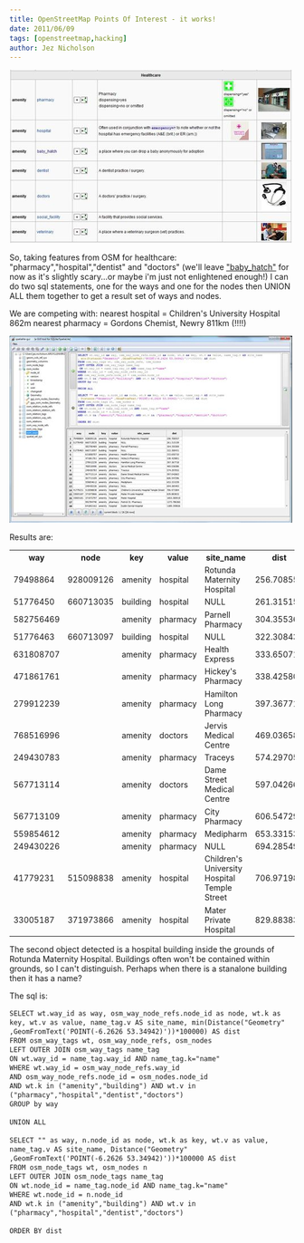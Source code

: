 ```yaml
---
title: OpenStreetMap Points Of Interest - it works!
date: 2011/06/09
tags: [openstreetmap,hacking]
author: Jez Nicholson
---
```

<div class='p_embed p_image_embed'>
<a href="/media/getfile/files.posterous.com/temp-2011-06-09/hbjJirtCtmHBGtkHDabIcrlfGblCuoEBuDsHoupJEvgdcbofghkaGrnEuhmG/OSM_Healthcare.JPG.scaled1000.jpg"><img alt="Osm_healthcare" height="306" src="/media/getfile/files.posterous.com/temp-2011-06-09/hbjJirtCtmHBGtkHDabIcrlfGblCuoEBuDsHoupJEvgdcbofghkaGrnEuhmG/OSM_Healthcare.JPG.scaled500.jpg" width="500" /></a>
</div>

So, taking features from OSM for healthcare: "pharmacy","hospital","dentist" and "doctors" (we'll leave <a href="http://wiki.openstreetmap.org/wiki/Tag:amenity%3Dbaby_hatch" title="Baby Hatch">"baby_hatch"</a> for now as it's slightly scary...or maybe i'm just not enlightened enough!) I can do two sql statements, one for the ways and one for the nodes then UNION ALL them together to get a result set of ways and nodes.

We are competing with:
nearest hospital = Children's University Hospital 862m
nearest pharmacy = Gordons Chemist, Newry 811km (!!!!)
<div class='p_embed p_image_embed'>
<a href="/media/getfile/files.posterous.com/temp-2011-06-09/JhDsIElffrxFFysdfBmplAHlmIBtGiIxqFCswzylCHbEkjtzjEpFxdvCFfwD/itworks.JPG.scaled1000.jpg"><img alt="Itworks" height="330" src="/media/getfile/files.posterous.com/temp-2011-06-09/JhDsIElffrxFFysdfBmplAHlmIBtGiIxqFCswzylCHbEkjtzjEpFxdvCFfwD/itworks.JPG.scaled500.jpg" width="500" /></a>
</div>

Results are:

<table>
<tr>
<th>way</th><th>node</th><th>key</th><th>value</th><th>site_name</th><th>dist</th>
</tr>
<tr>
<td>79498864</td>
<td>928009126</td>
<td>amenity</td>
<td>hospital</td>
<td>Rotunda Maternity Hospital</td>
<td>256.708557</td>
</tr>
<tr>
<td>51776450</td>
<td>660713035</td>
<td>building</td>
<td>hospital</td>
<td>NULL</td>
<td>261.315159</td>
</tr>
<tr>
<td>582756469</td>
<td>&nbsp;</td>
<td>amenity</td>
<td>pharmacy</td>
<td>Parnell Pharmacy</td>
<td>304.355369</td>
</tr>
<tr>
<td>51776463</td>
<td>660713097</td>
<td>building</td>
<td>hospital</td>
<td>NULL</td>
<td>322.308431</td>
</tr>
<tr>
<td>631808707</td>
<td>&nbsp;</td>
<td>amenity</td>
<td>pharmacy</td>
<td>Health Express</td>
<td>333.650710</td>
</tr>
<tr>
<td>471861761</td>
<td>&nbsp;</td>
<td>amenity</td>
<td>pharmacy</td>
<td>Hickey's Pharmacy</td>
<td>338.425801</td>
</tr>
<tr>
<td>279912239</td>
<td>&nbsp;</td>
<td>amenity</td>
<td>pharmacy</td>
<td>Hamilton Long Pharmacy</td>
<td>397.367718</td>
</tr>
<tr>
<td>768516996</td>
<td>&nbsp;</td>
<td>amenity</td>
<td>doctors</td>
<td>Jervis Medical Centre</td>
<td>469.036586</td>
</tr>
<tr>
<td>249430783</td>
<td>&nbsp;</td>
<td>amenity</td>
<td>pharmacy</td>
<td>Traceys</td>
<td>574.297052</td>
</tr>
<tr>
<td>567713114</td>
<td>&nbsp;</td>
<td>amenity</td>
<td>doctors</td>
<td>Dame Street Medical Centre</td>
<td>597.042663</td>
</tr>
<tr>
<td>567713109</td>
<td>&nbsp;</td>
<td>amenity</td>
<td>pharmacy</td>
<td>City Pharmacy</td>
<td>606.547296</td>
</tr>
<tr>
<td>559854612</td>
<td>&nbsp;</td>
<td>amenity</td>
<td>pharmacy</td>
<td>Medipharm</td>
<td>653.331539</td>
</tr>
<tr>
<td>249430226</td>
<td>&nbsp;</td>
<td>amenity</td>
<td>pharmacy</td>
<td>NULL</td>
<td>694.285493</td>
</tr>
<tr>
<td>41779231</td>
<td>515098838</td>
<td>amenity</td>
<td>hospital</td>
<td>Children's University Hospital Temple Street</td>
<td>706.971984</td>
</tr>
<tr>
<td>33005187</td>
<td>371973866</td>
<td>amenity</td>
<td>hospital</td>
<td>Mater Private Hospital</td>
<td>829.883832</td>
</tr>

</table>

The second object detected is a hospital building inside the grounds of Rotunda Maternity Hospital. Buildings often won't be contained within grounds, so I can't distinguish. Perhaps when there is a stanalone building then it has a name?

The sql is:

    SELECT wt.way_id as way, osm_way_node_refs.node_id as node, wt.k as key, wt.v as value, name_tag.v AS site_name, min(Distance("Geometry" ,GeomFromText('POINT(-6.2626 53.34942)'))*100000) AS dist
    FROM osm_way_tags wt, osm_way_node_refs, osm_nodes
    LEFT OUTER JOIN osm_way_tags name_tag
    ON wt.way_id = name_tag.way_id AND name_tag.k="name"
    WHERE wt.way_id = osm_way_node_refs.way_id
    AND osm_way_node_refs.node_id = osm_nodes.node_id
    AND wt.k in ("amenity","building") AND wt.v in ("pharmacy","hospital","dentist","doctors")
    GROUP by way

    UNION ALL

    SELECT "" as way, n.node_id as node, wt.k as key, wt.v as value, name_tag.v AS site_name, Distance("Geometry" ,GeomFromText('POINT(-6.2626 53.34942)'))*100000 AS dist
    FROM osm_node_tags wt, osm_nodes n
    LEFT OUTER JOIN osm_node_tags name_tag
    ON wt.node_id = name_tag.node_id AND name_tag.k="name"
    WHERE wt.node_id = n.node_id
    AND wt.k in ("amenity","building") AND wt.v in ("pharmacy","hospital","dentist","doctors")

    ORDER BY dist
